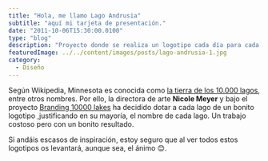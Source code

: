 ```yaml
---
title: "Hola, me llamo Lago Andrusia"
subtitle: "aquí mi tarjeta de presentación."
date: "2011-10-06T15:30:00.0100"
type: "blog"
description: "Proyecto donde se realiza un logotipo cada día para cada lago que hay en Minnesota"
featuredImage: ../../content/images/posts/lago-andrusia-1.jpg
category:
  - Diseño
---
```


Según Wikipedia, Minnesota es conocida como [la tierra de los 10.000 lagos](https://en.wikipedia.org/wiki/List_of_lakes_of_Minnesota), entre otros nombres. Por ello, la directora de arte **Nicole Meyer** y bajo el proyecto [Branding 10000 lakes](https://cargocollective.com/branding10000lakes) ha decidido dotar a cada lago de un bonito logotipo ,justificando en su mayoría, el nombre de cada lago. Un trabajo costoso pero con un bonito resultado.

Si andáis escasos de inspiración, estoy seguro que al ver todos estos logotipos os levantará, aunque sea, el ánimo 😊.
